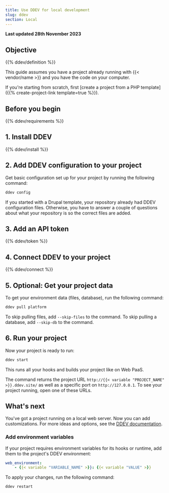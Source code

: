 ```yaml
---
title: Use DDEV for local development
slug: ddev
section: Local
---
```


**Last updated 28th November 2023**



## Objective  

{{% ddev/definition %}}

This guide assumes you have a project already running with {{< vendor/name >}} and you have the code on your computer.


<!-- Web PaaS -->
If you're starting from scratch, first [create a project from a PHP template]({{% create-project-link template=true %}}).



## Before you begin

{{% ddev/requirements %}}

## 1. Install DDEV

{{% ddev/install %}}

## 2. Add DDEV configuration to your project

Get basic configuration set up for your project by running the following command:

```bash
ddev config
```

<!-- Web PaaS -->
If you started with a Drupal template, your repository already had DDEV configuration files.
Otherwise, you have to answer a couple of questions about what your repository is
so the correct files are added.



## 3. Add an API token

{{% ddev/token %}}

## 4. Connect DDEV to your project

{{% ddev/connect %}}

## 5. Optional: Get your project data

To get your environment data (files, database), run the following command:

```bash
ddev pull platform
```

To skip pulling files, add `--skip-files` to the command.
To skip pulling a database, add `--skip-db` to the command.

## 6. Run your project

Now your project is ready to run:

```bash
ddev start
```

This runs all your hooks and builds your project like on Web PaaS.

The command returns the project URL `http://{{< variable "PROJECT_NAME" >}}.ddev.site/`
as well as a specific port on `http://127.0.0.1`.
To see your project running, open one of these URLs.

## What's next

You've got a project running on a local web server.
Now you can add customizations.
For more ideas and options, see the [DDEV documentation](https://ddev.readthedocs.io/en/stable/).

### Add environment variables

If your project requires environment variables for its hooks or runtime,
add them to the project's DDEV environment:

```yaml {location=".ddev/config.yaml"}
web_environment:
    - {{< variable "VARIABLE_NAME" >}}: {{< variable "VALUE" >}}
```

To apply your changes, run the following command:

```bash
ddev restart
```
